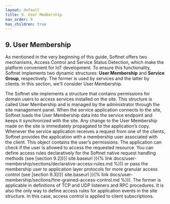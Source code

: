 ```yaml
---
layout: default
title: 9. User Membership
nav_order: 9
has_children: true
---
```


## 9. User Membership

As mentioned in the very beginning of this guide, Softnet offers two mechanisms, Access Control and Service Status Detection, which make the platform convenient for IoT development. To ensure this functionality, Softnet implements two dynamic structures: **User Membership** and **Service Group**, respectively. The former is used by services and the latter by clients. In this section, we'll consider User Membership.  

The Softnet site implements a structure that contains permissions for domain users to access services installed on the site. This structure is called User Membership and is managed by the administrator through the site management panel. When the service application connects to the site, Softnet loads the User Membership data into the service endpoint and keeps it synchronized with the site. Any change to the User Membership made on the site is immediately propagated to the application’s copy. Whenever the service application receives a request from one of the clients, Softnet provides the application with a membership user associated with the client. This object contains the user’s permissions. The application can check if the user is allowed to access the requested resource. You can define access rules declaratively for the Softnet native request handling methods (see [section 9.2]({{ site.baseurl }}{% link docs/user-membership/sections/declarative-access-rules.md %})) or pass the membership user to application layer protocols for more granular access control (see [section 9.3]({{ site.baseurl }}{% link docs/user-membership/sections/fine-grained-access-control.md %})). The former is applicable in definitions of TCP and UDP listeners and RPC procedures. It is also the only way to define access rules for application events in the site structure. In this case, access control is applied to client subscriptions.
